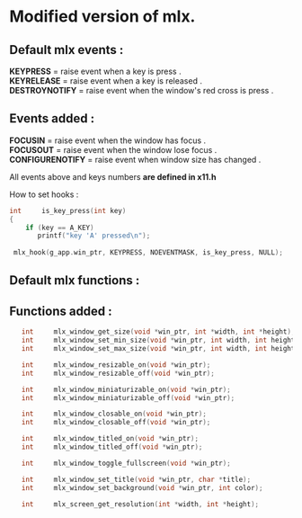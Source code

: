 # Modified version of mlx.

## Default mlx events :
  __KEYPRESS__ = raise event when a key is press .  
  __KEYRELEASE__ = raise event when a key is released .  
  __DESTROYNOTIFY__ = raise event when the window's red cross is press .     

## Events added :
  __FOCUSIN__ = raise event when the window has focus .   
  __FOCUSOUT__ =  raise event when the window lose focus .   
  __CONFIGURENOTIFY__  = raise event when window size has changed .   
 
All events above and keys numbers __are defined in x11.h__
 
How to set hooks :

```c
int     is_key_press(int key)
{
    if (key == A_KEY)
       printf("key 'A' pressed\n");
 
 mlx_hook(g_app.win_ptr, KEYPRESS, NOEVENTMASK, is_key_press, NULL);
 ```
 
 ## Default mlx functions :
 
 
 ## Functions added :
```c
   int     mlx_window_get_size(void *win_ptr, int *width, int *height);
   int     mlx_window_set_min_size(void *win_ptr, int width, int height);
   int     mlx_window_set_max_size(void *win_ptr, int width, int height);

   int     mlx_window_resizable_on(void *win_ptr);
   int     mlx_window_resizable_off(void *win_ptr);

   int     mlx_window_miniaturizable_on(void *win_ptr);
   int     mlx_window_miniaturizable_off(void *win_ptr);

   int     mlx_window_closable_on(void *win_ptr);
   int     mlx_window_closable_off(void *win_ptr);

   int     mlx_window_titled_on(void *win_ptr);
   int     mlx_window_titled_off(void *win_ptr);

   int     mlx_window_toggle_fullscreen(void *win_ptr);

   int     mlx_window_set_title(void *win_ptr, char *title);
   int     mlx_window_set_background(void *win_ptr, int color);

   int     mlx_screen_get_resolution(int *width, int *height);
```

 
 

